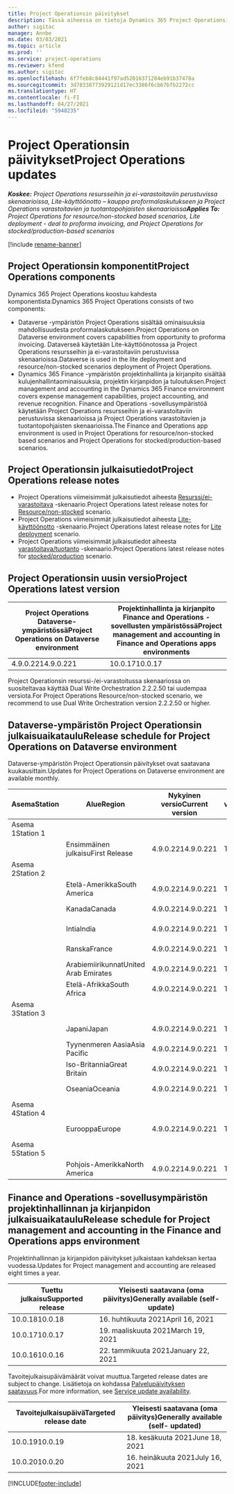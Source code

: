```yaml
---
title: Project Operationsin päivitykset
description: Tässä aiheessa on tietoja Dynamics 365 Project Operationsin julkaistuista versioista.
author: sigitac
manager: Annbe
ms.date: 03/03/2021
ms.topic: article
ms.prod: ''
ms.service: project-operations
ms.reviewer: kfend
ms.author: sigitac
ms.openlocfilehash: 6f7feb8c84441f97ad52016371284eb91b37478a
ms.sourcegitcommit: 3d78338773929121d17ec3386f6cb67bfb2272cc
ms.translationtype: HT
ms.contentlocale: fi-FI
ms.lasthandoff: 04/27/2021
ms.locfileid: "5948235"
---
```

# <a name="project-operations-updates"></a><span data-ttu-id="ad409-103">Project Operationsin päivitykset</span><span class="sxs-lookup"><span data-stu-id="ad409-103">Project Operations updates</span></span>

<span data-ttu-id="ad409-104">_**Koskee:** Project Operations resursseihin ja ei-varastoitaviin perustuvissa skenaarioissa, Lite-käyttöönotto – kauppa proformalaskutukseen ja Project Operations varastoitavien ja tuotantopohjaisten skenaarioissa_</span><span class="sxs-lookup"><span data-stu-id="ad409-104">_**Applies To:** Project Operations for resource/non-stocked based scenarios, Lite deployment - deal to proforma invoicing, and Project Operations for stocked/production-based scenarios_</span></span>

[!include [rename-banner](~/includes/cc-data-platform-banner.md)]

## <a name="project-operations-components"></a><span data-ttu-id="ad409-105">Project Operationsin komponentit</span><span class="sxs-lookup"><span data-stu-id="ad409-105">Project Operations components</span></span>

<span data-ttu-id="ad409-106">Dynamics 365 Project Operations koostuu kahdesta komponentista:</span><span class="sxs-lookup"><span data-stu-id="ad409-106">Dynamics 365 Project Operations consists of two components:</span></span>

- <span data-ttu-id="ad409-107">Dataverse -ympäristön Project Operations sisältää ominaisuuksia mahdollisuudesta proformalaskutukseen.</span><span class="sxs-lookup"><span data-stu-id="ad409-107">Project Operations on Dataverse environment covers capabilities from opportunity to proforma invoicing.</span></span> <span data-ttu-id="ad409-108">Dataverseä käytetään Lite-käyttöönotossa ja Project Operations resursseihin ja ei-varastoitaviin perustuvissa skenaarioissa.</span><span class="sxs-lookup"><span data-stu-id="ad409-108">Dataverse is used in the lite deployment and resource/non-stocked scenarios deployment of Project Operations.</span></span>
- <span data-ttu-id="ad409-109">Dynamics 365 Finance -ympäristön projektinhallinta ja kirjanpito sisältää kulujenhallintaominaisuuksia, projektin kirjanpidon ja tuloutuksen.</span><span class="sxs-lookup"><span data-stu-id="ad409-109">Project management and accounting in the Dynamics 365 Finance environment covers expense management capabilities, project accounting, and revenue recognition.</span></span> <span data-ttu-id="ad409-110">Finance and Operations -sovellusympäristöä käytetään Project Operations resursseihin ja ei-varastoitaviin perustuvissa skenaarioissa ja Project Operations varastoitavien ja tuotantopohjaisten skenaarioissa.</span><span class="sxs-lookup"><span data-stu-id="ad409-110">The Finance and Operations app environment is used in Project Operations for resource/non-stocked based scenarios and Project Operations for stocked/production-based scenarios.</span></span>

## <a name="project-operations-release-notes"></a><span data-ttu-id="ad409-111">Project Operationsin julkaisutiedot</span><span class="sxs-lookup"><span data-stu-id="ad409-111">Project Operations release notes</span></span>
- <span data-ttu-id="ad409-112">Project Operations viimeisimmät julkaisutiedot aiheesta [Resurssi/ei-varastoitava](whats-new-apr-2021-resource-based.md) -skenaario.</span><span class="sxs-lookup"><span data-stu-id="ad409-112">Project Operations latest release notes for [Resource/non-stocked](whats-new-apr-2021-resource-based.md) scenario.</span></span>
- <span data-ttu-id="ad409-113">Project Operations viimeisimmät julkaisutiedot aiheesta [Lite-käyttöönotto](../pro/whats-new/whats-new-apr-2021-lite.md) -skenaario.</span><span class="sxs-lookup"><span data-stu-id="ad409-113">Project Operations latest release notes for [Lite deployment](../pro/whats-new/whats-new-apr-2021-lite.md) scenario.</span></span>
- <span data-ttu-id="ad409-114">Project Operations viimeisimmät julkaisutiedot aiheesta [varastoitava/tuotanto](../prod-pma/whats-new/whats-new-mar-2021-stocked.md) -skenaario.</span><span class="sxs-lookup"><span data-stu-id="ad409-114">Project Operations latest release notes for [stocked/production](../prod-pma/whats-new/whats-new-mar-2021-stocked.md) scenario.</span></span>

## <a name="project-operations-latest-version"></a><span data-ttu-id="ad409-115">Project Operationsin uusin versio</span><span class="sxs-lookup"><span data-stu-id="ad409-115">Project Operations latest version</span></span>

| <span data-ttu-id="ad409-116">Project Operations Dataverse-ympäristössä</span><span class="sxs-lookup"><span data-stu-id="ad409-116">Project Operations on Dataverse environment</span></span> | <span data-ttu-id="ad409-117">Projektinhallinta ja kirjanpito Finance and Operations -sovellusten ympäristössä</span><span class="sxs-lookup"><span data-stu-id="ad409-117">Project management and accounting in Finance and Operations apps environments</span></span> | 
| --- | --- |
| <span data-ttu-id="ad409-118">4.9.0.221</span><span class="sxs-lookup"><span data-stu-id="ad409-118">4.9.0.221</span></span> | <span data-ttu-id="ad409-119">10.0.17</span><span class="sxs-lookup"><span data-stu-id="ad409-119">10.0.17</span></span> |

<span data-ttu-id="ad409-120">Project Operationsin resurssi-/ei-varastoitussa skenaariossa on suositeltavaa käyttää Dual Write Orchestration 2.2.2.50 tai uudempaa versiota.</span><span class="sxs-lookup"><span data-stu-id="ad409-120">For Project Operations Resource/non-stocked scenario, we recommend to use Dual Write Orchestration version 2.2.2.50 or higher.</span></span>

## <a name="release-schedule-for-project-operations-on-dataverse-environment"></a><span data-ttu-id="ad409-121">Dataverse-ympäristön Project Operationsin julkaisuaikataulu</span><span class="sxs-lookup"><span data-stu-id="ad409-121">Release schedule for Project Operations on Dataverse environment</span></span>

<span data-ttu-id="ad409-122">Dataverse-ympäristön Project Operationsin päivitykset ovat saatavana kuukausittain.</span><span class="sxs-lookup"><span data-stu-id="ad409-122">Updates for Project Operations on Dataverse environment are available monthly.</span></span> 

| <span data-ttu-id="ad409-123">Asema</span><span class="sxs-lookup"><span data-stu-id="ad409-123">Station</span></span>   | <span data-ttu-id="ad409-124">Alue</span><span class="sxs-lookup"><span data-stu-id="ad409-124">Region</span></span>        | <span data-ttu-id="ad409-125">Nykyinen versio</span><span class="sxs-lookup"><span data-stu-id="ad409-125">Current version</span></span> | <span data-ttu-id="ad409-126">Seuraava versio</span><span class="sxs-lookup"><span data-stu-id="ad409-126">Next version</span></span> | <span data-ttu-id="ad409-127">Yleisesti saatavana</span><span class="sxs-lookup"><span data-stu-id="ad409-127">Generally available</span></span> |
|-----------|---------------|-----------------|--------------|---------------------|
| <span data-ttu-id="ad409-128">Asema 1</span><span class="sxs-lookup"><span data-stu-id="ad409-128">Station 1</span></span> |   &nbsp;      |    &nbsp;       | &nbsp;       |      &nbsp;         |
|   &nbsp;  | <span data-ttu-id="ad409-129">Ensimmäinen julkaisu</span><span class="sxs-lookup"><span data-stu-id="ad409-129">First Release</span></span> |  <span data-ttu-id="ad409-130">4.9.0.221</span><span class="sxs-lookup"><span data-stu-id="ad409-130">4.9.0.221</span></span>       | <span data-ttu-id="ad409-131">TBD</span><span class="sxs-lookup"><span data-stu-id="ad409-131">TBD</span></span>     | <span data-ttu-id="ad409-132">30. huhtikuuta 2021</span><span class="sxs-lookup"><span data-stu-id="ad409-132">30-Apr-21</span></span>           |
| <span data-ttu-id="ad409-133">Asema 2</span><span class="sxs-lookup"><span data-stu-id="ad409-133">Station 2</span></span> |   &nbsp;      |    &nbsp;       | &nbsp;       |      &nbsp;         |
|   &nbsp;  | <span data-ttu-id="ad409-134">Etelä-Amerikka</span><span class="sxs-lookup"><span data-stu-id="ad409-134">South America</span></span> |  <span data-ttu-id="ad409-135">4.9.0.221</span><span class="sxs-lookup"><span data-stu-id="ad409-135">4.9.0.221</span></span>       | <span data-ttu-id="ad409-136">TBD</span><span class="sxs-lookup"><span data-stu-id="ad409-136">TBD</span></span>     | <span data-ttu-id="ad409-137">30. huhtikuuta 2021</span><span class="sxs-lookup"><span data-stu-id="ad409-137">30-Apr-21</span></span>           |
|    &nbsp; | <span data-ttu-id="ad409-138">Kanada</span><span class="sxs-lookup"><span data-stu-id="ad409-138">Canada</span></span>        |  <span data-ttu-id="ad409-139">4.9.0.221</span><span class="sxs-lookup"><span data-stu-id="ad409-139">4.9.0.221</span></span>       | <span data-ttu-id="ad409-140">TBD</span><span class="sxs-lookup"><span data-stu-id="ad409-140">TBD</span></span>     | <span data-ttu-id="ad409-141">30. huhtikuuta 2021</span><span class="sxs-lookup"><span data-stu-id="ad409-141">30-Apr-21</span></span>           |
|   &nbsp;  | <span data-ttu-id="ad409-142">Intia</span><span class="sxs-lookup"><span data-stu-id="ad409-142">India</span></span>         |  <span data-ttu-id="ad409-143">4.9.0.221</span><span class="sxs-lookup"><span data-stu-id="ad409-143">4.9.0.221</span></span>       | <span data-ttu-id="ad409-144">TBD</span><span class="sxs-lookup"><span data-stu-id="ad409-144">TBD</span></span>     | <span data-ttu-id="ad409-145">30. huhtikuuta 2021</span><span class="sxs-lookup"><span data-stu-id="ad409-145">30-Apr-21</span></span>           |
|   &nbsp;  | <span data-ttu-id="ad409-146">Ranska</span><span class="sxs-lookup"><span data-stu-id="ad409-146">France</span></span>         |  <span data-ttu-id="ad409-147">4.9.0.221</span><span class="sxs-lookup"><span data-stu-id="ad409-147">4.9.0.221</span></span>       | <span data-ttu-id="ad409-148">TBD</span><span class="sxs-lookup"><span data-stu-id="ad409-148">TBD</span></span>     | <span data-ttu-id="ad409-149">30. huhtikuuta 2021</span><span class="sxs-lookup"><span data-stu-id="ad409-149">30-Apr-21</span></span>           |
|   &nbsp;  | <span data-ttu-id="ad409-150">Arabiemiirikunnat</span><span class="sxs-lookup"><span data-stu-id="ad409-150">United Arab Emirates</span></span>         |  <span data-ttu-id="ad409-151">4.9.0.221</span><span class="sxs-lookup"><span data-stu-id="ad409-151">4.9.0.221</span></span>       | <span data-ttu-id="ad409-152">TBD</span><span class="sxs-lookup"><span data-stu-id="ad409-152">TBD</span></span>     | <span data-ttu-id="ad409-153">30. huhtikuuta 2021</span><span class="sxs-lookup"><span data-stu-id="ad409-153">30-Apr-21</span></span>           |
|   &nbsp;  | <span data-ttu-id="ad409-154">Etelä-Afrikka</span><span class="sxs-lookup"><span data-stu-id="ad409-154">South Africa</span></span>         |  <span data-ttu-id="ad409-155">4.9.0.221</span><span class="sxs-lookup"><span data-stu-id="ad409-155">4.9.0.221</span></span>       | <span data-ttu-id="ad409-156">TBD</span><span class="sxs-lookup"><span data-stu-id="ad409-156">TBD</span></span>     | <span data-ttu-id="ad409-157">30. huhtikuuta 2021</span><span class="sxs-lookup"><span data-stu-id="ad409-157">30-Apr-21</span></span>           |
| <span data-ttu-id="ad409-158">Asema 3</span><span class="sxs-lookup"><span data-stu-id="ad409-158">Station 3</span></span>  |      &nbsp;   |     &nbsp;      |     &nbsp;   |      &nbsp;         |
|   &nbsp;  | <span data-ttu-id="ad409-159">Japani</span><span class="sxs-lookup"><span data-stu-id="ad409-159">Japan</span></span>         |  <span data-ttu-id="ad409-160">4.9.0.221</span><span class="sxs-lookup"><span data-stu-id="ad409-160">4.9.0.221</span></span>       | <span data-ttu-id="ad409-161">TBD</span><span class="sxs-lookup"><span data-stu-id="ad409-161">TBD</span></span>     | <span data-ttu-id="ad409-162">7-tou-21</span><span class="sxs-lookup"><span data-stu-id="ad409-162">07-May-21</span></span>           |
|   &nbsp;  | <span data-ttu-id="ad409-163">Tyynenmeren Aasia</span><span class="sxs-lookup"><span data-stu-id="ad409-163">Asia Pacific</span></span>  |  <span data-ttu-id="ad409-164">4.9.0.221</span><span class="sxs-lookup"><span data-stu-id="ad409-164">4.9.0.221</span></span>       | <span data-ttu-id="ad409-165">TBD</span><span class="sxs-lookup"><span data-stu-id="ad409-165">TBD</span></span>     | <span data-ttu-id="ad409-166">7-tou-21</span><span class="sxs-lookup"><span data-stu-id="ad409-166">07-May-21</span></span>           |
|   &nbsp;  | <span data-ttu-id="ad409-167">Iso-Britannia</span><span class="sxs-lookup"><span data-stu-id="ad409-167">Great Britain</span></span> |  <span data-ttu-id="ad409-168">4.9.0.221</span><span class="sxs-lookup"><span data-stu-id="ad409-168">4.9.0.221</span></span>       | <span data-ttu-id="ad409-169">TBD</span><span class="sxs-lookup"><span data-stu-id="ad409-169">TBD</span></span>     | <span data-ttu-id="ad409-170">7-tou-21</span><span class="sxs-lookup"><span data-stu-id="ad409-170">07-May-21</span></span>           |
|   &nbsp;  | <span data-ttu-id="ad409-171">Oseania</span><span class="sxs-lookup"><span data-stu-id="ad409-171">Oceania</span></span>       |  <span data-ttu-id="ad409-172">4.9.0.221</span><span class="sxs-lookup"><span data-stu-id="ad409-172">4.9.0.221</span></span>       | <span data-ttu-id="ad409-173">TBD</span><span class="sxs-lookup"><span data-stu-id="ad409-173">TBD</span></span>     | <span data-ttu-id="ad409-174">7-tou-21</span><span class="sxs-lookup"><span data-stu-id="ad409-174">07-May-21</span></span>           |
| <span data-ttu-id="ad409-175">Asema 4</span><span class="sxs-lookup"><span data-stu-id="ad409-175">Station 4</span></span> |     &nbsp;    |     &nbsp;      |     &nbsp;   |      &nbsp;         |
|   &nbsp;  | <span data-ttu-id="ad409-176">Eurooppa</span><span class="sxs-lookup"><span data-stu-id="ad409-176">Europe</span></span>        |  <span data-ttu-id="ad409-177">4.9.0.221</span><span class="sxs-lookup"><span data-stu-id="ad409-177">4.9.0.221</span></span>       | <span data-ttu-id="ad409-178">TBD</span><span class="sxs-lookup"><span data-stu-id="ad409-178">TBD</span></span>     | <span data-ttu-id="ad409-179">14-tou-21</span><span class="sxs-lookup"><span data-stu-id="ad409-179">14-May-21</span></span>           |
| <span data-ttu-id="ad409-180">Asema 5</span><span class="sxs-lookup"><span data-stu-id="ad409-180">Station 5</span></span> |     &nbsp;    |     &nbsp;      |     &nbsp;   |      &nbsp;         |
|   &nbsp;  | <span data-ttu-id="ad409-181">Pohjois-Amerikka</span><span class="sxs-lookup"><span data-stu-id="ad409-181">North America</span></span> |  <span data-ttu-id="ad409-182">4.9.0.221</span><span class="sxs-lookup"><span data-stu-id="ad409-182">4.9.0.221</span></span>       | <span data-ttu-id="ad409-183">TBD</span><span class="sxs-lookup"><span data-stu-id="ad409-183">TBD</span></span>     | <span data-ttu-id="ad409-184">21-tou-21</span><span class="sxs-lookup"><span data-stu-id="ad409-184">21-May-21</span></span>           |

## <a name="release-schedule-for-project-management-and-accounting-in-the-finance-and-operations-apps-environment"></a><span data-ttu-id="ad409-185">Finance and Operations -sovellusympäristön projektinhallinnan ja kirjanpidon julkaisuaikataulu</span><span class="sxs-lookup"><span data-stu-id="ad409-185">Release schedule for Project management and accounting in the Finance and Operations apps environment</span></span>

<span data-ttu-id="ad409-186">Projektinhallinnan ja kirjanpidon päivitykset julkaistaan kahdeksan kertaa vuodessa.</span><span class="sxs-lookup"><span data-stu-id="ad409-186">Updates for Project management and accounting are released eight times a year.</span></span>

| <span data-ttu-id="ad409-187">Tuettu julkaisu</span><span class="sxs-lookup"><span data-stu-id="ad409-187">Supported release</span></span> | <span data-ttu-id="ad409-188">Yleisesti saatavana (oma päivitys)</span><span class="sxs-lookup"><span data-stu-id="ad409-188">Generally available (self-update)</span></span> |
| --- | --- |
| <span data-ttu-id="ad409-189">10.0.18</span><span class="sxs-lookup"><span data-stu-id="ad409-189">10.0.18</span></span> | <span data-ttu-id="ad409-190">16. huhtikuuta 2021</span><span class="sxs-lookup"><span data-stu-id="ad409-190">April 16, 2021</span></span> |
| <span data-ttu-id="ad409-191">10.0.17</span><span class="sxs-lookup"><span data-stu-id="ad409-191">10.0.17</span></span> | <span data-ttu-id="ad409-192">19. maaliskuuta 2021</span><span class="sxs-lookup"><span data-stu-id="ad409-192">March 19, 2021</span></span> |
| <span data-ttu-id="ad409-193">10.0.16</span><span class="sxs-lookup"><span data-stu-id="ad409-193">10.0.16</span></span> | <span data-ttu-id="ad409-194">22. tammikuuta 2021</span><span class="sxs-lookup"><span data-stu-id="ad409-194">January 22, 2021</span></span> |


<span data-ttu-id="ad409-195">Tavoitejulkaisupäivämäärät voivat muuttua.</span><span class="sxs-lookup"><span data-stu-id="ad409-195">Targeted release dates are subject to change.</span></span> <span data-ttu-id="ad409-196">Lisätietoja on kohdassa [Palvelupäivityksen saatavuus](/dynamics365/fin-ops-core/fin-ops/get-started/public-preview-releases?toc=%2fdynamics365%2ffinance%2ftoc.json).</span><span class="sxs-lookup"><span data-stu-id="ad409-196">For more information, see [Service update availability](/dynamics365/fin-ops-core/fin-ops/get-started/public-preview-releases?toc=%2fdynamics365%2ffinance%2ftoc.json).</span></span>

| <span data-ttu-id="ad409-197">Tavoitejulkaisupäivä</span><span class="sxs-lookup"><span data-stu-id="ad409-197">Targeted release date</span></span> | <span data-ttu-id="ad409-198">Yleisesti saatavana (oma päivitys)</span><span class="sxs-lookup"><span data-stu-id="ad409-198">Generally available (self- updated)</span></span> |
| --- | --- |
| <span data-ttu-id="ad409-199">10.0.19</span><span class="sxs-lookup"><span data-stu-id="ad409-199">10.0.19</span></span> | <span data-ttu-id="ad409-200">18. kesäkuuta 2021</span><span class="sxs-lookup"><span data-stu-id="ad409-200">June 18, 2021</span></span> |
| <span data-ttu-id="ad409-201">10.0.20</span><span class="sxs-lookup"><span data-stu-id="ad409-201">10.0.20</span></span> | <span data-ttu-id="ad409-202">16. heinäkuuta 2021</span><span class="sxs-lookup"><span data-stu-id="ad409-202">July 16, 2021</span></span> |


[!INCLUDE[footer-include](../includes/footer-banner.md)]